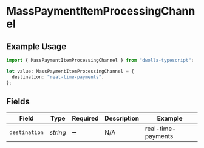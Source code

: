 # MassPaymentItemProcessingChannel

## Example Usage

```typescript
import { MassPaymentItemProcessingChannel } from "dwolla-typescript";

let value: MassPaymentItemProcessingChannel = {
  destination: "real-time-payments",
};
```

## Fields

| Field              | Type               | Required           | Description        | Example            |
| ------------------ | ------------------ | ------------------ | ------------------ | ------------------ |
| `destination`      | *string*           | :heavy_minus_sign: | N/A                | real-time-payments |